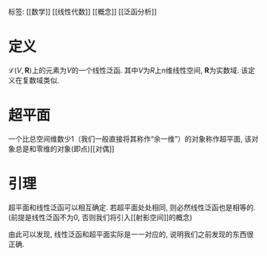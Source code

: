 标签: [[数学]] [[线性代数]] [[概念]] [[泛函分析]]

# 定义

$\mathcal{L}(V,\mathbf{R})$上的元素为$V$的一个线性泛函. 其中$V$为$R$上$n$维线性空间, $\mathbf{R}$为实数域. 该定义在复数域类似. 

# 超平面

一个比总空间维数少1（我们一般直接将其称作“余一维”）的对象称作超平面, 该对象总是和零维的对象(即点)[[对偶]]

# 引理

超平面和线性泛函可以相互确定. 若超平面处处相同, 则必然线性泛函也是相等的. (前提是线性泛函不为0, 否则我们将引入[[射影空间]]的概念)

由此可以发现, 线性泛函和超平面实际是一一对应的, 说明我们之前发现的东西很正确. 